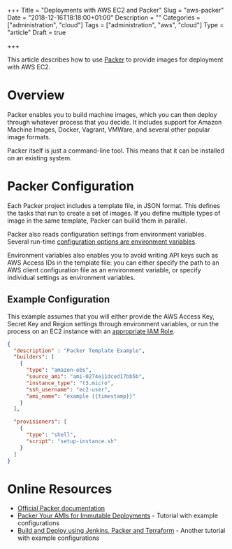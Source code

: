 +++
Title = "Deployments with AWS EC2 and Packer"
Slug = "aws-packer"
Date = "2018-12-16T18:18:00+01:00"
Description = ""
Categories = ["administration", "cloud"]
Tags = ["administration", "aws", "cloud"]
Type = "article"
Draft = true

+++

This article describes how to use [Packer](https://packer.io/) to provide images for deployment with AWS EC2.

<!--more-->

# Overview

Packer enables you to build machine images, which you can then deploy through whatever process that you decide. It includes support for Amazon Machine Images, Docker, Vagrant, VMWare, and several other popular image formats.

Packer itself is just a command-line tool. This means that it can be installed on an existing system.

# Packer Configuration

Each Packer project includes a template file, in JSON format. This defines the tasks that run to create a set of images. If you define multiple types of image in the same template, Packer can builld them in parallel.

Packer also reads configuration settings from environment variables. Several run-time [configuration options are environment variables](https://packer.io/docs/other/environment-variables.html). 

Environment variables also enables you to avoid writing API keys such as AWS Access IDs in the template file: you can either specify the path to an AWS client configuration file as an environment variable, or specify individual settings as environment variables.  

## Example Configuration

This example assumes that you will either provide the AWS Access Key, Secret Key and Region settings through environment variables, or run the process on an EC2 instance with an [appropriate IAM Role](https://packer.io/docs/builders/amazon.html#iam-task-or-instance-role). 

```json
{
  "description" : "Packer Template Example",
  "builders": [
    {
      "type": "amazon-ebs",
      "source_ami": "ami-0274e11dced17bb5b",
      "instance_type": "t3.micro",
      "ssh_username": "ec2-user",
      "ami_name": "example {{timestamp}}"
    }
  ],

  "provisioners": [
    {
      "type": "shell",
      "script": "setup-instance.sh"
    }
  ]
}
```

# Online Resources

- [Official Packer documentation](https://packer.io/docs/index.html)
- [Packer Your AMIs for Immutable Deployments](https://lobster1234.github.io/2017/04/23/packer-your-AMIs-for-immutable-aws-deployments/) - Tutorial with example configurations
- [Build and Deploy using Jenkins, Packer and Terraform](https://medium.com/@I_M_Harsh/build-and-deploy-using-jenkins-packer-and-terraform-40b2aafedaec) - Another tutorial with example configurations